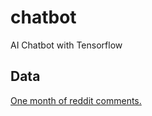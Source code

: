 # chatbot
AI Chatbot with Tensorflow  

## Data
[One month of reddit comments.](https://mega.nz/#!ysBWXRqK!yPXLr25PgJi184pbJU3GtnqUY4wG7YvuPpxJjEmnb9A)

